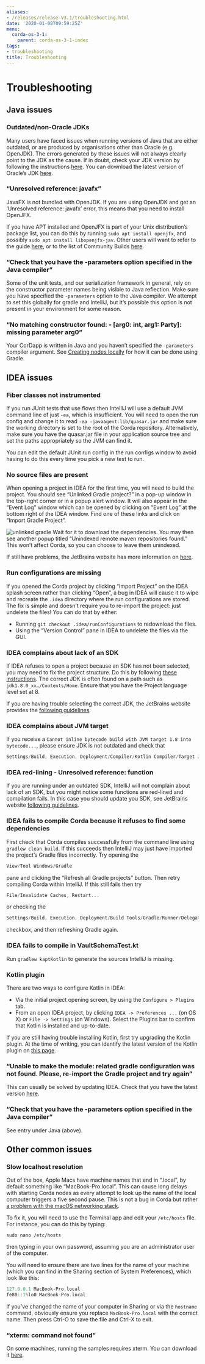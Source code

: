 ```yaml
---
aliases:
- /releases/release-V3.1/troubleshooting.html
date: '2020-01-08T09:59:25Z'
menu:
  corda-os-3-1:
    parent: corda-os-3-1-index
tags:
- troubleshooting
title: Troubleshooting
---
```



# Troubleshooting


## Java issues


### Outdated/non-Oracle JDKs

Many users have faced issues when running versions of Java that are either outdated, or are produced by organisations other than Oracle (e.g. OpenJDK). The errors generated by these issues will not always clearly point to the JDK as the cause. If in doubt, check your JDK version by following the instructions [here](https://java.com/en/download/help/version_manual.xml). You can download the latest version of Oracle’s JDK [here](http://www.oracle.com/technetwork/java/javase/downloads/index.html).


### “Unresolved reference: javafx”

JavaFX is not bundled with OpenJDK. If you are using OpenJDK and get an ‘Unresolved reference: javafx’ error, this means that you need to install OpenJFX.

If you have APT installed and OpenJFX is part of your Unix distribution’s package list, you can do this by running `sudo apt install openjfx`, and possibly `sudo apt install libopenjfx-jav`. Other users will want to refer to the guide [here](https://wiki.openjdk.java.net/display/OpenJFX/Building+OpenJFX), or to the list of Community Builds [here](https://wiki.openjdk.java.net/display/OpenJFX/Community+Builds).


### “Check that you have the -parameters option specified in the Java compiler”

Some of the unit tests, and our serialization framework in general, rely on the constructor parameter names being visible
to Java reflection.  Make sure you have specified the `-parameters` option to the Java compiler.  We attempt to set this globally
for gradle and IntelliJ, but it’s possible this option is not present in your environment for some reason.


### “No matching constructor found: - [arg0: int, arg1: Party]: missing parameter arg0”

Your CorDapp is written in Java and you haven’t specified the `-parameters` compiler argument. See
[Creating nodes locally](generating-a-node.md) for how it can be done using Gradle.


## IDEA issues


### Fiber classes not instrumented

If you run JUnit tests that use flows then IntelliJ will use a default JVM command line of just `-ea`, which is
insufficient. You will need to open the run config and change it to read `-ea -javaagent:lib/quasar.jar` and make
sure the working directory is set to the root of the Corda repository. Alternatively, make sure you have the quasar.jar
file in your application source tree and set the paths appropriately so the JVM can find it.

You can edit the default JUnit run config in the run configs window to avoid having to do this every time you pick a
new test to run.


### No source files are present

When opening a project in IDEA for the first time, you will need to build the project. You should see “Unlinked Gradle project?”
in a pop-up window in the top-right corner or in a popup alert window. It will also appear in the “Event Log” window which can be
opened by clicking on “Event Log” at the bottom right of the IDEA window. Find one of these links and click on “Import Gradle Project”.

![unlinked gradle](/en/images/unlinked-gradle.png "unlinked gradle")
Wait for it to download the dependencies. You may then see another popup titled “Unindexed remote maven repositories found.” This won’t affect Corda,
so you can choose to leave them unindexed.

If still have problems, the JetBrains website has more information on [here](https://www.jetbrains.com/help/idea/2016.2/working-with-gradle-projects.html).


### Run configurations are missing

If you opened the Corda project by clicking “Import Project” on the IDEA splash screen rather than clicking “Open”, a bug
in IDEA will cause it to wipe and recreate the `.idea` directory where the run configurations are stored. The fix is
simple and doesn’t require you to re-import the project: just undelete the files! You can do that by either:


* Running `git checkout .idea/runConfigurations` to redownload the files.
* Using the “Version Control” pane in IDEA to undelete the files via the GUI.


### IDEA complains about lack of an SDK

If IDEA refuses to open a project because an SDK has not been selected, you may need to fix the project structure. Do this by following [these instructions](https://www.jetbrains.com/help/idea/2016.2/configuring-global-project-and-module-sdks.html). The correct JDK is often found on a path such as `jdk1.8.0_xx…/Contents/Home`. Ensure that you have the Project language level set at 8.

If you are having trouble selecting the correct JDK, the JetBrains website provides the [following guidelines](https://intellij-support.jetbrains.com/hc/en-us/articles/206544879-Selecting-the-JDK-version-the-IDE-will-run-under).


### IDEA complains about JVM target

If you receive a `Cannot inline bytecode build with JVM target 1.8 into bytecode...`, please ensure JDK is not
outdated and check that

```kotlin
Settings/Build, Execution, Deployment/Compiler/Kotlin Compiler/Target JVM Version=1.8
```



### IDEA red-lining - Unresolved reference: function

If you are running under an outdated SDK, IntelliJ will not complain about lack of an SDK, but you might notice
some functions are red-lined and compilation fails. In this case you should update you SDK, see JetBrains website
[following guidelines](https://intellij-support.jetbrains.com/hc/en-us/articles/206544879-Selecting-the-JDK-version-the-IDE-will-run-under).


### IDEA fails to compile Corda because it refuses to find some dependencies

First check that Corda compiles successfully from the command line using `gradlew clean build`. If this succeeds then IntelliJ may just have imported the project’s Gradle files incorrectly. Try opening the

```kotlin
View/Tool Windows/Gradle
```


pane and clicking the “Refresh all Gradle projects” button. Then retry compiling Corda within IntelliJ. If this still fails then try

```kotlin
File/Invalidate Caches, Restart...
```


or checking the

```kotlin
Settings/Build, Execution, Deployment/Build Tools/Gradle/Runner/Delegate IDE build-run actions to gradle
```


checkbox, and then refreshing Gradle again.


### IDEA fails to compile in VaultSchemaTest.kt

Run `gradlew kaptKotlin` to generate the sources IntelliJ is missing.


### Kotlin plugin

There are two ways to configure Kotlin in IDEA:


* Via the initial project opening screen, by using the `Configure > Plugins` tab.
* From an open IDEA project, by clicking `IDEA -> Preferences ...` (on OS X) or `File -> Settings` (on Windows). Select the Plugins bar to confirm that Kotlin is installed and up-to-date.

If you are still having trouble installing Kotlin, first try upgrading the Kotlin plugin. At the time of writing, you can
identify the latest version of the Kotlin plugin on [this page](https://plugins.jetbrains.com/plugin/6954).


### “Unable to make the module: related gradle configuration was not found. Please, re-import the Gradle project and try again”

This can usually be solved by updating IDEA. Check that you have the latest version [here](https://www.jetbrains.com/idea/download/).


### “Check that you have the -parameters option specified in the Java compiler”

See entry under Java (above).


## Other common issues


### Slow localhost resolution

Out of the box, Apple Macs have machine names that end in “.local”, by default something like “MacBook-Pro.local”.
This can cause long delays with starting Corda nodes as every attempt to look up the name of the local computer triggers
a five second pause. This is not a bug in Corda but rather [a problem with the macOS networking stack](http://stackoverflow.com/questions/39636792/jvm-takes-a-long-time-to-resolve-ip-address-for-localhost).

To fix it, you will need to use the Terminal app and edit your `/etc/hosts` file. For instance, you can do this by
typing:

`sudo nano /etc/hosts`

then typing in your own password, assuming you are an administrator user of the computer.

You will need to ensure there are two lines for the name of your machine (which you can find in the Sharing section
of System Preferences), which look like this:

```kotlin
127.0.0.1 MacBook-Pro.local
fe80::1%lo0 MacBook-Pro.local
```

If you’ve changed the name of your computer in Sharing or via the `hostname` command, obviously ensure you replace
`MacBook-Pro.local` with the correct name. Then press Ctrl-O to save the file and Ctrl-X to exit.


### “xterm: command not found”

On some machines, running the samples requires xterm. You can download it [here](http://invisible-island.net/xterm/#download).

